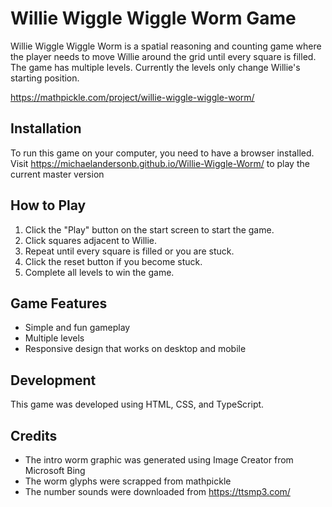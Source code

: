 # Willie Wiggle Wiggle Worm Game

Willie Wiggle Wiggle Worm is a spatial reasoning and counting game where the player needs to move Willie around the grid until every square is filled. The game has multiple levels. Currently the levels only change Willie's starting position.

https://mathpickle.com/project/willie-wiggle-wiggle-worm/

## Installation

To run this game on your computer, you need to have a browser installed. Visit https://michaelandersonb.github.io/Willie-Wiggle-Worm/ to play the current master version

## How to Play

1. Click the "Play" button on the start screen to start the game.
2. Click squares adjacent to Willie.
3. Repeat until every square is filled or you are stuck.
4. Click the reset button if you become stuck.
5. Complete all levels to win the game.

## Game Features

- Simple and fun gameplay
- Multiple levels
- Responsive design that works on desktop and mobile

## Development

This game was developed using HTML, CSS, and TypeScript.

## Credits

- The intro worm graphic was generated using Image Creator from Microsoft Bing
- The worm glyphs were scrapped from mathpickle
- The number sounds were downloaded from https://ttsmp3.com/